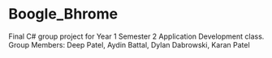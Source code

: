# Boogle_Bhrome

Final C# group project for Year 1 Semester 2 Application Development class. Group Members: Deep Patel, Aydin Battal, Dylan Dabrowski, Karan Patel
